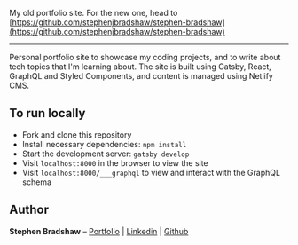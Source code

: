 My old portfolio site. For the new one, head to [https://github.com/stephenjbradshaw/stephen-bradshaw](https://github.com/stephenjbradshaw/stephen-bradshaw)

----------------

Personal portfolio site to showcase my coding projects, and to write about tech topics that I'm learning about. The site is built using Gatsby, React, GraphQL and Styled Components, and content is managed using Netlify CMS.

## To run locally

- Fork and clone this repository
- Install necessary dependencies: `npm install`
- Start the development server: `gatsby develop`
- Visit `localhost:8000` in the browser to view the site
- Visit `localhost:8000/___graphql` to view and interact with the GraphQL schema

## Author

**Stephen Bradshaw** – [Portfolio](https://www.stephenbradshaw.dev) | [Linkedin](https://www.linkedin.com/in/stephenbradshawdev/) | [Github](https://github.com/stephenjbradshaw)
